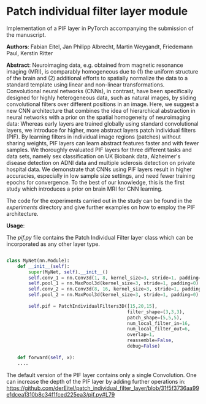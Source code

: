 # Patch individual filter layer module
Implementation of a PIF layer in PyTorch accompanying the submission of the manuscript.

**Authors**:
Fabian Eitel, Jan Philipp Albrecht, Martin Weygandt, Friedemann Paul, Kerstin Ritter

**Abstract**:
Neuroimaging data, e.g. obtained from magnetic resonance imaging (MRI), is comparably homogeneous due to (1) the uniform structure of the brain and (2) additional efforts to spatially normalize the data to a standard template using linear and non-linear transformations. 
Convolutional neural networks (CNNs), in contrast, have been specifically designed for highly heterogeneous data, such as natural images, by sliding convolutional filters over different positions in an image. Here, we suggest a new CNN architecture that combines the idea of hierarchical abstraction in neural networks with a prior on the spatial homogeneity of neuroimaging data: Whereas early layers are trained globally using standard convolutional layers, we introduce for higher, more abstract layers patch individual filters (PIF). By learning filters in individual image regions (patches) without sharing weights, PIF layers can learn abstract features faster and with fewer samples. We thoroughly evaluated PIF layers for three different tasks and data sets, namely sex classification on UK Biobank data, Alzheimer's disease detection on ADNI data and multiple sclerosis detection on  private hospital data. We demonstrate that CNNs using PIF layers result in higher accuracies, especially in low sample size settings, and need fewer training epochs for convergence. To the best of our knowledge, this is the first study which introduces a prior on brain MRI for CNN learning.


The code for the experiments carried out in the study can be found in the *experiments* directory and give further examples on how to employ the PIF architecture.

**Usage**:

The *pif.py* file contains the Patch Individual Filter layer class which can be incorporated as any other layer type.

```python

class MyNet(nn.Module):
    def __init__(self):
        super(MyNet, self).__init__()
        self.conv_1 = nn.Conv3d(1, 8, kernel_size=3, stride=1, padding=0)
        self.pool_1 = nn.MaxPool3d(kernel_size=3, stride=1, padding=0)
        self.conv_2 = nn.Conv3d(8, 16, kernel_size=3, stride=1, padding=0)
        self.pool_2 = nn.MaxPool3d(kernel_size=3, stride=1, padding=0)
        
        self.pif = PatchIndividualFilters3D([15,20,15],
                                            filter_shape=(3,3,3),
                                            patch_shape=(5,5,5),
                                            num_local_filter_in=16,
                                            num_local_filter_out=6,
                                            overlap=1,
                                            reassemble=False,
                                            debug=False)
                                            
    def forward(self, x):
    ....
```

The default version of the PIF layer contains only a single Convolution. One can increase the depth of the PIF layer by adding further operations in:
https://github.com/derEitel/patch_individual_filter_layer/blob/31f5f3736aa99e1dcea1310b8c34f1fced225ea3/pif.py#L79

